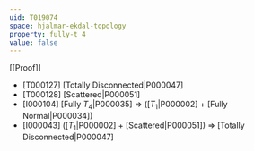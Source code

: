 ```yaml
---
uid: T019074
space: hjalmar-ekdal-topology
property: fully-t_4
value: false
---
```

[[Proof]]

* [T000127] [Totally Disconnected|P000047]
* [T000128] [Scattered|P000051]
* [I000104] [Fully $T_4$|P000035] => ([$T_1$|P000002] + [Fully Normal|P000034])
* [I000043] ([$T_1$|P000002] + [Scattered|P000051]) => [Totally Disconnected|P000047]

